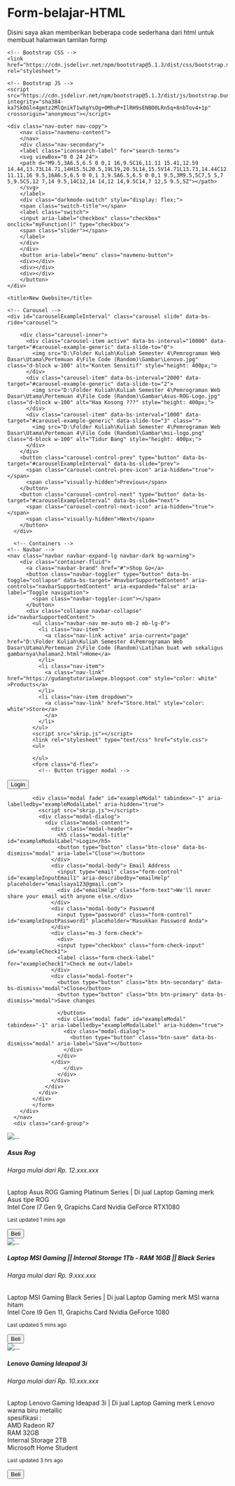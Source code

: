 # Form-belajar-HTML
Disini saya akan memberikan beberapa code sederhana dari html untuk membuat halamwan tamilan formp
<!doctype html>
<html lang="en">
  <head>
    <!-- Required meta tags -->
    <meta charset="utf-8">
    <meta name="viewport" content="width=device-width, initial-scale=1">

    <!-- Bootstrap CSS -->
    <link href="https://cdn.jsdelivr.net/npm/bootstrap@5.1.3/dist/css/bootstrap.min.css" rel="stylesheet">

    <!-- Bootstrap JS -->
    <script src="https://cdn.jsdelivr.net/npm/bootstrap@5.1.3/dist/js/bootstrap.bundle.min.js" 
    integrity="sha384-ka7Sk0Gln4gmtz2MlQnikT1wXgYsOg+OMhuP+IlRH9sENBO0LRn5q+8nbTov4+1p" crossorigin="anonymous"></script>

    <div class="nav-outer nav-copy">
        <nav class="navmenu-content">      
        </nav>
        <div class="nav-secondary">
        <label class="iconsearch-label" for="search-terms">
        <svg viewBox="0 0 24 24">
        <path d="M9.5,3A6.5,6.5 0 0,1 16,9.5C16,11.11 15.41,12.59 14.44,13.73L14.71,14H15.5L20.5,19L19,20.5L14,15.5V14.71L13.73,14.44C12.59,15.41 11.11,16 9.5,16A6.5,6.5 0 0,1 3,9.5A6.5,6.5 0 0,1 9.5,3M9.5,5C7,5 5,7 5,9.5C5,12 7,14 9.5,14C12,14 14,12 14,9.5C14,7 12,5 9.5,5Z"></path>
        </svg>
        </label>
        <div class="darkmode-switch" style="display: flex;">
        <span class="switch-title"></span>
        <label class="switch">
        <input aria-label="checkbox" class="checkbox" onclick="myFunction()" type="checkbox">
        <span class="slider"></span>
        </label>
        </div>
        </div>
        <button aria-label="menu" class="navmenu-button">
        <div></div>
        <div></div>
        <div></div>
        </button>
    </div>

    <title>New Qwebsite</title>
  </head>
  <body>

    <!-- Carousel -->
    <div id="carouselExampleInterval" class="carousel slide" data-bs-ride="carousel">

        <div class="carousel-inner">
          <div class="carousel-item active" data-bs-interval="10000" data-target="#carousel-example-generic" data-slide-to="0">           
            <img src="D:\Folder Kuliah\Kuliah Semester 4\Pemrograman Web Dasar\Utama\Pertemuan 4\File Code (Random)\Gambar\Lenovo.jpg" class="d-block w-100" alt="Konten Sensitif" style="height: 400px;">
          </div>
          <div class="carousel-item" data-bs-interval="2000" data-target="#carousel-example-generic" data-slide-to="2">
            <img src="D:\Folder Kuliah\Kuliah Semester 4\Pemrograman Web Dasar\Utama\Pertemuan 4\File Code (Random)\Gambar\Asus-ROG-Logo.jpg" class="d-block w-100" alt="Haa Kosong ???" style="height: 400px;">
          </div>
          <div class="carousel-item" data-bs-interval="1000" data-target="#carousel-example-generic" data-slide-to="3" class="">
            <img src="D:\Folder Kuliah\Kuliah Semester 4\Pemrograman Web Dasar\Utama\Pertemuan 4\File Code (Random)\Gambar\msi-logo.png" class="d-block w-100" alt="Tidur Bang" style="height: 400px;">           
          </div>
        </div>       
        <button class="carousel-control-prev" type="button" data-bs-target="#carouselExampleInterval" data-bs-slide="prev">
          <span class="carousel-control-prev-icon" aria-hidden="true"></span>
          <span class="visually-hidden">Previous</span>
        </button>
        <button class="carousel-control-next" type="button" data-bs-target="#carouselExampleInterval" data-bs-slide="next">
          <span class="carousel-control-next-icon" aria-hidden="true"></span>
          <span class="visually-hidden">Next</span>
        </button>
      </div>

      <!-- Containers -->
    <!-- Navbar -->
    <nav class="navbar navbar-expand-lg navbar-dark bg-warning">
        <div class="container-fluid">
          <a class="navbar-brand" href="#">Shop Go</a>
          <button class="navbar-toggler" type="button" data-bs-toggle="collapse" data-bs-target="#navbarSupportedContent" aria-controls="navbarSupportedContent" aria-expanded="false" aria-label="Toggle navigation">
            <span class="navbar-toggler-icon"></span>
          </button>
          <div class="collapse navbar-collapse" id="navbarSupportedContent">
            <ul class="navbar-nav me-auto mb-2 mb-lg-0">
              <li class="nav-item">
                <a class="nav-link active" aria-current="page" href="D:\Folder Kuliah\Kuliah Semester 4\Pemrograman Web Dasar\Utama\Pertemuan 2\File Code (Random)\Latihan buat web sekaligus gambarnya\halaman2.html">Home</a>
              </li>
              <li class="nav-item">                
                <a class="nav-link" href="https://gudangtutorialwepe.blogspot.com" style="color: white" >Products</a>
              </li>
              <li class="nav-item dropdown">
                <a class="nav-link" href="Store.html" style="color: white">Store</a>
                </a>                
              </li>             
            </ul>
            <script src="skrip.js"></script>
            <link rel="stylesheet" type="text/css" href="style.css">
            <ul>
              
            </ul>
            <form class="d-flex">              
              <!-- Button trigger modal -->
<button type="button" class="btn btn-outline-primary" data-bs-toggle="modal" data-bs-target="#exampleModal">
  Login
</button>

<!-- Modal -->
            <div class="modal fade" id="exampleModal" tabindex="-1" aria-labelledby="exampleModalLabel" aria-hidden="true">
              <script src="skrip.js"></script>
              <div class="modal-dialog">
                <div class="modal-content">
                  <div class="modal-header">
                    <h5 class="modal-title" id="exampleModalLabel">Login</h5>
                    <button type="button" class="btn-close" data-bs-dismiss="modal" aria-label="Close"></button>
                  </div>
                  <div class="modal-body"> Email Address                    
                    <input type="email" class="form-control" id="exampleInputEmail1" aria-describedby="emailHelp" placeholder="emailsaya123@gmail.com">
                    <div id="emailHelp" class="form-text">We'll never share your email with anyone else.</div>
                  </div>                                    
                  <div class="modal-body"> Password                    
                    <input type="password" class="form-control" id="exampleInputPassword1" placeholder="Masukkan Password Anda">
                  </div>
                  <div class="ms-3 form-check">
                    <div>
                    <input type="checkbox" class="form-check-input" id="exampleCheck1">
                    <label class="form-check-label" for="exampleCheck1">Check me out</label>
                  </div>
                  <div class="modal-footer">
                    <button type="button" class="btn btn-secondary" data-bs-dismiss="modal">Close</button>
                    <button type="button" class="btn btn-primary" data-bs-dismiss="modal">Save changes
                      
                    </button>
                    <div class="modal fade" id="exampleModal" tabindex="-1" aria-labelledby="exampleModalLabel" aria-hidden="true">
                      <div class="modal-dialog">
                        <button type="button" class="btn-save" data-bs-dismiss="modal" aria-label="Save"></button>
                      </div>
                    </div>
                  </div>                                      
                      </div>
                    </div>
                  </div>
                </div>
              </div>
            </div>
            </form>          
        </div>
      </nav>
      <div class="card-group">
  <div class="card">
    <img src="D:\Folder Kuliah\Kuliah Semester 4\Pemrograman Web Dasar\Utama\Pertemuan 4\File Code (Random)\Gambar\AsusRog.jpg" class="card-img-top" alt="...">
    <div class="card-body">
      <h5 class="card-title">Asus Rog</h5>
      <h6 class="card-title">Harga mulai dari Rp. 12.xxx.xxx</h6>
      <p class="card-text">Laptop Asus ROG Gaming Platinum Series | Di jual Laptop Gaming merk Asus tipe ROG
        <br>
         Intel Core I7 Gen 9, Grapichs Card Nvidia GeForce RTX1080 
      </p>
      <p class="card-text"><small class="text-muted">Last updated 1 mins ago</small></p>
      <a href="https://rog.asus.com/id/"><button type="button" class="btn beli-1" data-bs-dismiss="modal">Beli</button></a>
    </div>
  </div>
  <div class="card ms-3">
    <img src="D:\Folder Kuliah\Kuliah Semester 4\Pemrograman Web Dasar\Utama\Pertemuan 4\File Code (Random)\Gambar\msi.png" class="card-img-top" alt="...">
    <div class="card-body">
      <h5 class="card-title">Laptop MSI Gaming || Internal Storage 1Tb - RAM 16GB || Black Series</h5>
      <h6 class="card-title">Harga mulai dari Rp. 9.xxx.xxx</h6>
      <p class="card-text">Laptop MSI Gaming Black Series | Di jual Laptop Gaming merk MSI warna hitam
        <br>
        Intel Core I9 Gen 11, Grapichs Card Nvidia GeForce 1080
        </p>             
      <p class="card-text"><small class="text-muted">Last updated 5 mins ago</small></p>
      <a href="https://id.msi.com/Business-Productivity/Modern-14-B11X?utm_term=harga%20laptop%20msi&utm_campaign=&utm_source=adwords&utm_medium=ppc&hsa_acc=1378962706&hsa_cam=16872726864&hsa_grp=136749036898&hsa_ad=592725058310&hsa_src=g&hsa_tgt=kwd-302103467209&hsa_kw=harga%20laptop%20msi&hsa_mt=b&hsa_net=adwords&hsa_ver=3&gclid=CjwKCAjw9e6SBhB2EiwA5myr9ljSXVR3EyRi-NxHClkC2fSECx_X0enyXiPFrb9d1ub0YKJCKC5OshoCtFkQAvD_BwE"><button type="button" class="btn beli-1" data-bs-dismiss="modal">Beli</button></a>
    </div>
  </div>
  <div class="card ms-3">
    <img src="D:\Folder Kuliah\Kuliah Semester 4\Pemrograman Web Dasar\Utama\Pertemuan 4\File Code (Random)\Gambar\Lenovo Ideapad Gaming 3i.jpg" class="card-img-top" alt="...">
    <div class="card-body">
      <h5 class="card-title">Lenovo Gaming Ideapad 3i</h5>
      <h6 class="card-title">Harga mulai dari Rp. 10.xxx.xxx</h6>
      <p class="card-text">Laptop Lenovo Gaming Ideapad 3i | Di jual Laptop Gaming merk Lenovo warna biru metallic
        <br>
        spesifikasi :
        <br>
        AMD Radeon R7 <br>
        RAM 32GB <br>
        Internal Storage 2TB <br>
        Microsoft Home Student <br>
      </p>
      <p class="card-text"><small class="text-muted">Last updated 3 hrs ago</small></p>
      <a href="https://www.lenovo.com/id/in/"><button type="button" class="btn beli-1" data-bs-dismiss="modal">Beli</button></a>
    </div>
  </div>
</div>      
  </body>
</html>
